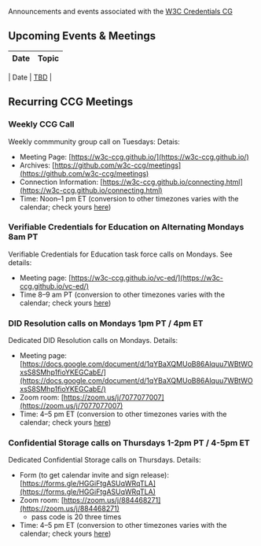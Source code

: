 Announcements and events associated with the [W3C Credentials CG](https://w3c-ccg.github.io)

## Upcoming Events & Meetings

| Date | Topic |
|-----|--------|

| Date   | [TBD](https://w3c-ccg.github.io/)  |


## Recurring CCG Meetings

### Weekly CCG Call

Weekly commmunity group call on Tuesdays: Detais:

- Meeting Page: [https://w3c-ccg.github.io/](https://w3c-ccg.github.io/)
- Archives: [https://github.com/w3c-ccg/meetings](https://github.com/w3c-ccg/meetings)
- Connection Information: [https://w3c-ccg.github.io/connecting.html](https://w3c-ccg.github.io/connecting.html)
- Time: Noon–1 pm ET (conversion to other timezones varies with the calendar; check yours [here](https://www.timeanddate.com/worldclock/converter.html))


### Verifiable Credentials for Education on Alternating Mondays 8am PT

Verifiable Credentials for Education task force calls on Mondays. See details:

- Meeting page: [https://w3c-ccg.github.io/vc-ed/](https://w3c-ccg.github.io/vc-ed/)
- Time 8–9 am PT (conversion to other timezones varies with the calendar; check yours [here](https://www.timeanddate.com/worldclock/converter.html))


### DID Resolution calls on Mondays 1pm PT / 4pm ET

Dedicated DID Resolution calls on Mondays. Details:

- Meeting page: [https://docs.google.com/document/d/1qYBaXQMUoB86Alquu7WBtWOxsS8SMhp1fioYKEGCabE/](https://docs.google.com/document/d/1qYBaXQMUoB86Alquu7WBtWOxsS8SMhp1fioYKEGCabE/)
- Zoom room: [https://zoom.us/j/7077077007](https://zoom.us/j/7077077007)
- Time: 4–5 pm ET (conversion to other timezones varies with the calendar; check yours [here](https://www.timeanddate.com/worldclock/converter.html))


### Confidential Storage calls on Thursdays 1-2pm PT / 4-5pm ET

Dedicated Confidential Storage calls on Thursdays. Details:

- Form (to get calendar invite and sign release): [https://forms.gle/HGGiFtgASUqWRqTLA](https://forms.gle/HGGiFtgASUqWRqTLA)
- Zoom room: [https://zoom.us/j/884468271](https://zoom.us/j/884468271) 
    - pass code is 20 three times
- Time: 4–5 pm ET (conversion to other timezones varies with the calendar; check yours [here](https://www.timeanddate.com/worldclock/converter.html))


